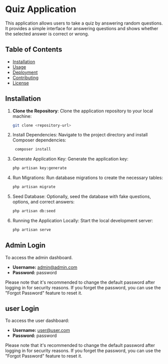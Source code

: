 # Quiz Application

This application allows users to take a quiz by answering random questions. It provides a simple interface for answering questions and shows whether the selected answer is correct or wrong.

## Table of Contents

- [Installation](#installation)
- [Usage](#usage)
- [Deployment](#deployment)
- [Contributing](#contributing)
- [License](#license)

## Installation

1. **Clone the Repository**: Clone the application repository to your local machine:

   ```bash
   git clone <repository-url>
2. Install Dependencies: Navigate to the project directory and install Composer dependencies:
    ```bash
     composer install
3. Generate Application Key: Generate the application key:
     ```bash
     php artisan key:generate
4. Run Migrations: Run database migrations to create the necessary tables:
     ```bash
     php artisan migrate
5. Seed Database: Optionally, seed the database with fake questions, options, and correct answers:
     ```bash
     php artisan db:seed 
6. Running the Application Locally: Start the local development server:
     ```bash
     php artisan serve


## Admin Login

To access the admin dashboard.

- **Username:** admin@admin.com
- **Password:** password

Please note that it's recommended to change the default password after logging in for security reasons. If you forget the password, you can use the "Forgot Password" feature to reset it.

## user Login

To access the user dashboard:

- **Username:** user@user.com
- **Password:** password

Please note that it's recommended to change the default password after logging in for security reasons. If you forget the password, you can use the "Forgot Password" feature to reset it.

